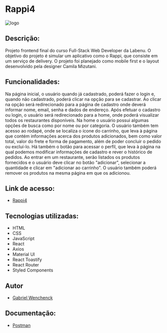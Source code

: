 # Rappi4
![logo](https://user-images.githubusercontent.com/104534121/214419299-339606f3-bd58-4a0e-a9fc-83cf4b9ada86.png)

## Descrição:

Projeto frontend final do curso Full-Stack Web Developer da Labenu. O objetivo do projeto é simular um aplicativo como o Rappi, que consiste em um serviço de delivery. O projeto foi planejado como mobile first e o layout desenvolvido pela designer Camila Mizutani.

## Funcionalidades:

Na página inicial, o usuário quando já cadastrado, poderá fazer o login e, quando não cadastrado, poderá clicar na opção para se cadastrar. Ao clicar na opção será redirecionado para a página de cadastro onde deverá informar nome, email, senha e dados de endereço. Após efetuar o cadastro ou login, o usuário será redirecionado para a home, onde poderá visualizar todos os restaurantes disponíveis.
Na home o usuário possui algumas opções de busca como por nome ou por categoria. O usuário também tem acesso ao rodapé, onde se localiza o ícone do carrinho, que leva à página que contém informações acerca dos produtos adicionados, bem como valor total, valor do frete e forma de pagamento, além de poder concluir o pedido ou excluí-lo. Há também o botão para acessar o perfil, que leva à página na qual podemos modificar informações de cadastro e rever o histórico de pedidos.
Ao entrar em um restaurante, serão listados os produtos fornecidos e o usuário deve clicar no botão "adicionar", selecionar a quantidade e clicar em "adicionar ao carrinho". O usuário também poderá remover os produtos na mesma página em que os adicionou.

## Link de acesso:

- [Rappi4](https://overrated-marble.surge.sh/)

## Tecnologias utilizadas:

- HTML
- CSS
- JavaScript
- React
- Axios
- Material UI
- React Toastify
- React Router
- Styled Components

## Autor

- [Gabriel Wenchenck](https://github.com/gabrielwenchenck)

## Documentação:

- [Postman](https://documenter.getpostman.com/view/7549981/SWTEdGtT)



